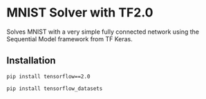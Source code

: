 # MNIST Solver with TF2.0
Solves MNIST with a very simple fully connected network using the Sequential Model framework from TF Keras. 

## Installation 
```
pip install tensorflow==2.0

pip install tensorflow_datasets
```
